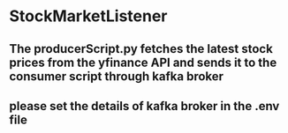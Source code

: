 # StockMarketListener

## The producerScript.py fetches the latest stock prices from the yfinance API and sends it to the consumer script through kafka broker

## please set the details of kafka broker in the .env file
